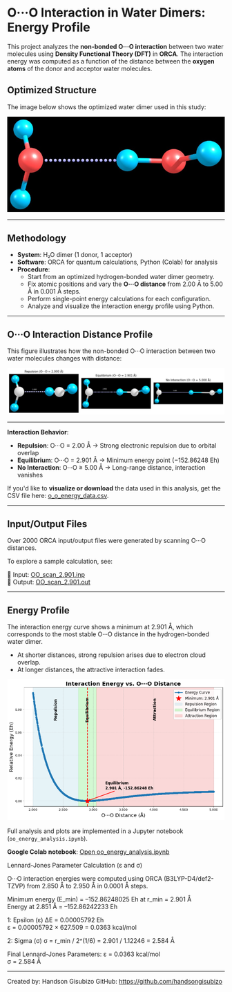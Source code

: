 # O···O Interaction in Water Dimers: Energy Profile

This project analyzes the **non-bonded O···O interaction** between two water molecules using **Density Functional Theory (DFT)** in **ORCA**. The interaction energy was computed as a function of the distance between the **oxygen atoms** of the donor and acceptor water molecules.


## Optimized Structure

The image below shows the optimized water dimer used in this study:

![Optimized Dimer](optimized_dimer.jpg)

---

## Methodology

- **System**: H₂O dimer (1 donor, 1 acceptor)
- **Software**: ORCA for quantum calculations, Python (Colab) for analysis
- **Procedure**:
  - Start from an optimized hydrogen-bonded water dimer geometry.
  - Fix atomic positions and vary the **O···O distance** from 2.00 Å to 5.00 Å in 0.001 Å steps.
  - Perform single-point energy calculations for each configuration.
  - Analyze and visualize the interaction energy profile using Python.

---

## O···O Interaction Distance Profile

This figure illustrates how the non-bonded O···O interaction between two water molecules changes with distance:

![O···O Interaction Distances](./OO_Distances.png)

---

**Interaction Behavior**:
- **Repulsion**: O···O = 2.00 Å → Strong electronic repulsion due to orbital overlap  
- **Equilibrium**: O···O = 2.901 Å → Minimum energy point (−152.86248 Eh)  
- **No Interaction**: O···O ≥ 5.00 Å → Long-range distance, interaction vanishes

If you'd like to **visualize or download** the data used in this analysis, get the CSV file here: [o_o_energy_data.csv](./o_o_energy_data.csv).


---

Input/Output Files
------------------
Over 2000 ORCA input/output files were generated by scanning O···O distances.

To explore a sample calculation, see:

🔹 Input:  [OO_scan_2.901.inp](./OO_scan_2.901.inp)  
🔹 Output: [OO_scan_2.901.out](./OO_scan_2.901.out)

---

## Energy Profile

The interaction energy curve shows a minimum at 2.901 Å, which corresponds to the most stable O···O distance in the hydrogen-bonded water dimer.
- At shorter distances, strong repulsion arises due to electron cloud overlap.
- At longer distances, the attractive interaction fades.

![O···O Interaction Profile](./OO_interaction_energy_curve.png)

Full analysis and plots are implemented in a Jupyter notebook (`oo_energy_analysis.ipynb`).


**Google Colab notebook**: [Open oo_energy_analysis.ipynb](./oo_energy_analysis.ipynb)


Lennard-Jones Parameter Calculation (ε and σ)

O···O interaction energies were computed using ORCA (B3LYP-D4/def2-TZVP) from 2.850 Å to 2.950 Å in 0.0001 Å steps.

Minimum energy (E_min) = –152.86248025 Eh at r_min = 2.901 Å  
Energy at 2.851 Å = –152.86242233 Eh

 1: Epsilon (ε)
ΔE = 0.00005792 Eh  
ε = 0.00005792 × 627.509 = 0.0363 kcal/mol

 2: Sigma (σ)
σ = r_min / 2^(1/6) = 2.901 / 1.12246 = 2.584 Å

Final Lennard-Jones Parameters:
ε = 0.0363 kcal/mol  
σ = 2.584 Å


---

Created by: Handson Gisubizo
GitHub: https://github.com/handsongisubizo

